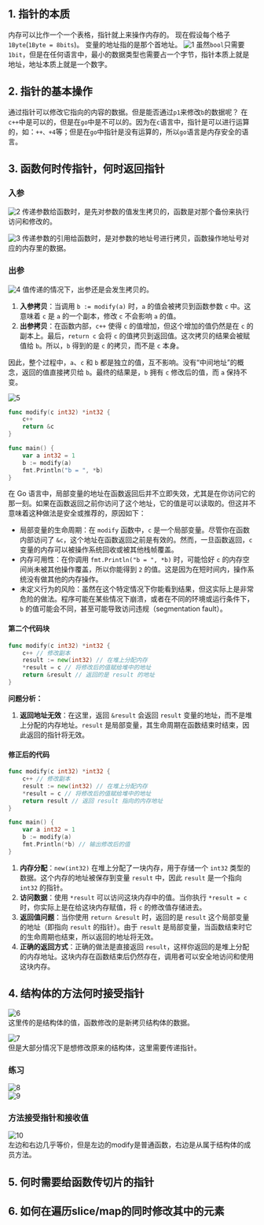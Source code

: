 ## 1. 指针的本质
内存可以比作一个一个表格，指针就上来操作内存的。
现在假设每个格子`1Byte`(`1Byte = 8bits`)。
变量的地址指的是那个首地址。
![1](./imgs/1.png)
虽然`bool`只需要`1bit`，但是在任何语言中，最小的数据类型也需要占一个字节，指针本质上就是地址，地址本质上就是一个数字。

## 2. 指针的基本操作
通过指针可以修改它指向的内容的数据。但是能否通过`p1`来修改`b`的数据呢？
在`c++`中是可以的，但是在`go`中是不可以的。因为在`c`语言中，指针是可以进行运算的，如：`++、+4`等；但是在`go`中指针是没有运算的，所以`go`语言是内存安全的语言。

## 3. 函数何时传指针，何时返回指针
### 入参
![2](./imgs/2.png)
传递参数给函数时，是先对参数的值发生拷贝的，函数是对那个备份来执行访问和修改的。


![3](./imgs/3.png)
传递参数的引用给函数时，是对参数的地址号进行拷贝，函数操作地址号对应的内存里的数据。

### 出参
![4](./imgs/4.png)
值传递的情况下，出参还是会发生拷贝的。
1) **入参拷贝**：当调用 `b := modify(a)` 时，`a` 的值会被拷贝到函数参数 `c` 中。这意味着 `c` 是 `a` 的一个副本，修改 `c` 不会影响 `a` 的值。
2) **出参拷贝**：在函数内部，`c++` 使得 `c` 的值增加，但这个增加的值仍然是在 `c` 的副本上。最后，`return c` 会将 `c` 的值拷贝到返回值。这次拷贝的结果会被赋值给 `b`。所以，`b` 得到的是 `c` 的拷贝，而不是 `c` 本身。

因此，整个过程中，`a`、`c` 和 `b` 都是独立的值，互不影响。没有“中间地址”的概念，返回的值直接拷贝给 `b`。最终的结果是，`b` 拥有 `c` 修改后的值，而 `a` 保持不变。

![5](./imgs/5.png)
```go
func modify(c int32) *int32 {
	c++
	return &c
}

func main() {
	var a int32 = 1
	b := modify(a)
	fmt.Println("b = ", *b)
}
```
在 Go 语言中，局部变量的地址在函数返回后并不立即失效，尤其是在你访问它的那一刻。如果在函数返回之前你访问了这个地址，它的值是可以读取的。但这并不意味着这种做法是安全或推荐的，原因如下：
- 局部变量的生命周期：在 `modify` 函数中，`c` 是一个局部变量。尽管你在函数内部访问了 `&c`，这个地址在函数返回之前是有效的。然而，一旦函数返回，`c` 变量的内存可以被操作系统回收或被其他栈帧覆盖。
- 内存可用性：在你调用 `fmt.Println("b = ", *b)` 时，可能恰好 `c` 的内存空间尚未被其他操作覆盖，所以你能得到 `2` 的值。这是因为在短时间内，操作系统没有做其他的内存操作。
- 未定义行为的风险：虽然在这个特定情况下你能看到结果，但这实际上是非常危险的做法。程序可能在某些情况下崩溃，或者在不同的环境或运行条件下，`b` 的值可能会不同，甚至可能导致访问违规（segmentation fault）。

#### 第二个代码块

```go
func modify(c int32) *int32 {
	c++ // 修改副本
	result := new(int32) // 在堆上分配内存
	*result = c // 将修改后的值赋给堆中的地址
	return &result // 返回的是 result 的地址
}
```

**问题分析：**
1. **返回地址无效**：在这里，返回 `&result` 会返回 `result` 变量的地址，而不是堆上分配的内存地址。`result` 是局部变量，其生命周期在函数结束时结束，因此返回的指针将无效。

#### 修正后的代码

```go
func modify(c int32) *int32 {
	c++ // 修改副本
	result := new(int32) // 在堆上分配内存
	*result = c // 将修改后的值赋给堆中的地址
	return result // 返回 result 指向的内存地址
}

func main() {
	var a int32 = 1
	b := modify(a)
	fmt.Println(*b) // 输出修改后的值
}
```
1) **内存分配**：`new(int32)` 在堆上分配了一块内存，用于存储一个 `int32` 类型的数据。这个内存的地址被保存到变量 `result` 中，因此 `result` 是一个指向 `int32` 的指针。
2) **访问数据**：使用 `*result` 可以访问这块内存中的值。当你执行 `*result = c` 时，你实际上是在给这块内存赋值，将 `c` 的修改值存储进去。
3) **返回值问题**：当你使用 `return &result` 时，返回的是 `result` 这个局部变量的地址（即指向 `result` 的指针）。由于 `result` 是局部变量，当函数结束时它的生命周期也结束，所以返回的地址将无效。
4) **正确的返回方式**：正确的做法是直接返回 `result`，这样你返回的是堆上分配的内存地址。这块内存在函数结束后仍然存在，调用者可以安全地访问和使用这块内存。

## 4. 结构体的方法何时接受指针
![6](./imgs/6.png)  
这里传的是结构体的值，函数修改的是新拷贝结构体的数据。

![7](./imgs/7.png)  
但是大部分情况下是想修改原来的结构体，这里需要传递指针。

### 练习
![8](./imgs/8.png)  
![9](./imgs/9.png)

### 方法接受指针和接收值
![10](./imgs/10.png)  
左边和右边几乎等价，但是左边的modify是普通函数，右边是从属于结构体的成员方法。

## 5. 何时需要给函数传切片的指针


## 6. 如何在遍历slice/map的同时修改其中的元素